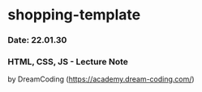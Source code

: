 # shopping-template
### Date: 22.01.30
### HTML, CSS, JS - Lecture Note 
by DreamCoding  (https://academy.dream-coding.com/)
